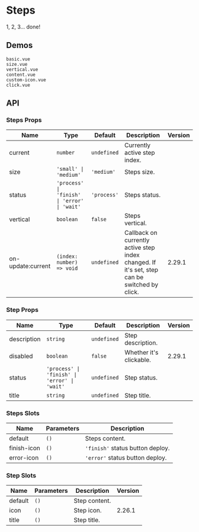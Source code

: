 # Steps

<!--single-column-->

1, 2, 3... done!

## Demos

```demo
basic.vue
size.vue
vertical.vue
content.vue
custom-icon.vue
click.vue
```

## API

### Steps Props

| Name | Type | Default | Description | Version |
| --- | --- | --- | --- | --- |
| current | `number` | `undefined` | Currently active step index. |  |
| size | `'small' \| 'medium'` | `'medium'` | Steps size. |  |
| status | `'process' \| 'finish' \| 'error' \| 'wait'` | `'process'` | Steps status. |  |
| vertical | `boolean` | `false` | Steps vertical. |  |
| on-update:current | `(index: number) => void` | `undefined` | Callback on currently active step index changed. If it's set, step can be switched by click. | 2.29.1 |

### Step Props

| Name | Type | Default | Description | Version |
| --- | --- | --- | --- | --- |
| description | `string` | `undefined` | Step description. |  |
| disabled | `boolean` | `false` | Whether it's clickable. | 2.29.1 |
| status | `'process' \| 'finish' \| 'error' \| 'wait'` | `undefined` | Step status. |  |
| title | `string` | `undefined` | Step title. |  |

### Steps Slots

| Name        | Parameters | Description                      |
| ----------- | ---------- | -------------------------------- |
| default     | `()`       | Steps content.                   |
| finish-icon | `()`       | `'finish'` status button deploy. |
| error-icon  | `()`       | `'error'` status button deploy.  |

### Step Slots

| Name    | Parameters | Description   | Version |
| ------- | ---------- | ------------- | ------- |
| default | `()`       | Step content. |         |
| icon    | `()`       | Step icon.    | 2.26.1  |
| title   | `()`       | Step title.   |         |
